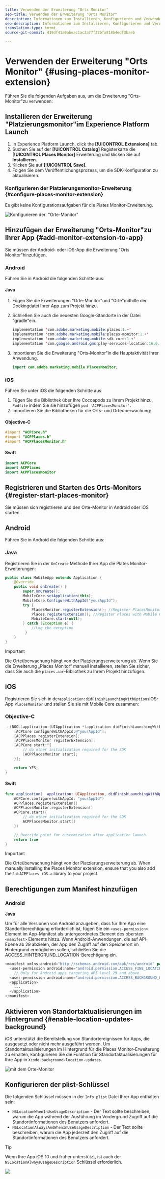 ```yaml
---
title: Verwenden der Erweiterung "Orts Monitor"
seo-title: Verwenden der Erweiterung "Orts Monitor"
description: Informationen zum Installieren, Konfigurieren und Verwenden der Erweiterung "Orts Monitor".
seo-description: Informationen zum Installieren, Konfigurieren und Verwenden der Erweiterung "Orts Monitor".
translation-type: tm+mt
source-git-commit: 419df41a0abeac1ac2a77f32bfa818b4edf3baeb

---
```



# Verwenden der Erweiterung "Orts Monitor" {#using-places-monitor-extension}

Führen Sie die folgenden Aufgaben aus, um die Erweiterung "Orts-Monitor"zu verwenden:

## Installieren der Erweiterung "Platzierungsmonitor"im Experience Platform Launch

1. In Experience Platform Launch, click the **[!UICONTROL Extensions]** tab.
1. Suchen Sie auf der **[!UICONTROL Catalog]** Registerkarte die **[!UICONTROL Places Monitor]** Erweiterung und klicken Sie auf **Installieren**.
1. Klicken Sie auf **[!UICONTROL Save]**.
1. Folgen Sie dem Veröffentlichungsprozess, um die SDK-Konfiguration zu aktualisieren.

### Konfigurieren der Platzierungsmonitor-Erweiterung {#configure-places-monitor-extension}

Es gibt keine Konfigurationsaufgaben für die Plates Monitor-Erweiterung.

![Konfigurieren der ‌ "Orte-Monitor](/help/assets/configure_places_monitor.png)"

## Hinzufügen der Erweiterung "Orts-Monitor"zu Ihrer App {#add-monitor-extension-to-app}

Sie müssen der Android- oder iOS-App die Erweiterung "Orts Monitor"hinzufügen.

### Android

Führen Sie in Android die folgenden Schritte aus:

#### Java

1. Fügen Sie die Erweiterungen "Orte-Monitor"und "Orte"mithilfe der Dockingdatei Ihrer App zum Projekt hinzu.

1. Schließen Sie auch die neuesten Google-Standorte in der Datei "gradle"ein.

   ```java
   implementation 'com.adobe.marketing.mobile:places:1.+'
   implementation 'com.adobe.marketing.mobile:places-monitor:1.+'
   implementation 'com.adobe.marketing.mobile:sdk-core:1.+'
   implementation 'com.google.android.gms:play-services-location:16.0.0'
   ```

1. Importieren Sie die Erweiterung "Orts-Monitor"in die Hauptaktivität Ihrer Anwendung.

   ```java
   import com.adobe.marketing.mobile.PlacesMonitor;
   ```

### iOS

Führen Sie unter iOS die folgenden Schritte aus:

1. Fügen Sie die Bibliothek über Ihre Cocoapods zu Ihrem Projekt hinzu, `Podfile` indem Sie sie hinzufügen `pod 'ACPPlacesMonitor'`.
1. Importieren Sie die Bibliotheken für die Orts- und Orteüberwachung:

#### Objective-C

```objectivec
#import "ACPCore.h"
#import "ACPPlaces.h"
#import "ACPPlacesMonitor.h"
```

#### Swift

```swift
import ACPCore
import ACPPlaces
import ACPPlacesMonitor
```


## Registrieren und Starten des Orts-Monitors {#register-start-places-monitor}

Sie müssen sich registrieren und den Orte-Monitor in Android oder iOS starten.

## Android

Führen Sie in Android die folgenden Schritte aus:

### Java

Registrieren Sie in der `OnCreate` Methode Ihrer App die Plates Monitor-Erweiterungen:

```java
public class MobileApp extends Application {
    @Override
    public void onCreate() {
        super.onCreate();
        MobileCore.setApplication(this);
        MobileCore.ConfigureWithAppId("yourAppId");
        try {
            PlacesMonitor.registerExtension(); //Register PlacesMonitor with Mobile Core
            Places.registerExtension(); //Register Places with Mobile Core
            MobileCore.start(null);
        } catch (Exception e) {
            //Log the exception
         }
    }
}
```

>[!IMPORTANT]
>
> Die Orteüberwachung hängt von der Platzierungserweiterung ab. Wenn Sie die Erweiterung „Places Monitor“ manuell installieren, stellen Sie sicher, dass Sie auch die `places.aar`-Bibliothek zu Ihrem Projekt hinzufügen.

## iOS

Registrieren Sie sich in der`application:didFinishLaunchingWithOptions`iOS-App `PlacesMonitor` und stellen Sie sie mit Mobile Core zusammen:

### Objective-C

```objectivec
- (BOOL)application:(UIApplication *)application didFinishLaunchingWithOptions:(NSDictionary*)launchOptions {
    [ACPCore configureWithAppId:@"yourAppId"];
    [ACPPlaces registerExtension];
    [ACPPlacesMonitor registerExtension];
    [ACPCore start:^{            
        // do other initialization required for the SDK
        [ACPPlacesMonitor start];
    }];

    return YES;
}
```

#### Swift

```swift
func application(_ application: UIApplication, didFinishLaunchingWithOptions launchOptions: [UIApplication.LaunchOptionsKey: Any]?) -> Bool {
    ACPCore.configure(withAppId: "yourAppId")
    ACPPlaces.registerExtension()       
    ACPPlacesMonitor.registerExtension()
    ACPCore.start({
        // do other initialization required for the SDK
        ACPPlacesMonitor.start()
    })

    // Override point for customization after application launch.        
    return true
}
```

>[!IMPORTANT]
>
> Die Orteüberwachung hängt von der Platzierungserweiterung ab. When manually installing the Places Monitor extension, ensure that you also add the `libACPPlaces_iOS.a` library to your project.


## Berechtigungen zum Manifest hinzufügen

### Android

**Java**

Um für alle Versionen von Android anzugeben, dass für Ihre App eine Standortberechtigung erforderlich ist, fügen Sie ein `<uses-permission>` Element im App-Manifest als untergeordnetes Element des obersten `<manifest>` Elements hinzu. Wenn Android-Anwendungen, die auf API-Ebene ab 29 abzielen, der App den Zugriff auf den Speicherort im Hintergrund ermöglichen sollen, schließen Sie die ACCESS_HINTERGRUND_LOCATION-Berechtigung ein.

```java
<manifest xmlns:android="http://schemas.android.com/apk/res/android" package="com.adobe.placesapp">
  <uses-permission android:name="android.permission.ACCESS_FINE_LOCATION" />
    // Only for Android apps targeting API level 29 and above
  <uses-permission android:name="android.permission.ACCESS_BACKGROUND_LOCATION" />
  <application>        
    ...    
  </application>
</manifest>
```


## Aktivieren von Standortaktualisierungen im Hintergrund {#enable-location-updates-background}

iOS unterstützt die Bereitstellung von Standortereignissen für Apps, die ausgesetzt oder nicht mehr ausgeführt werden. Um Standortaktualisierungen im Hintergrund für die Places Monitor-Erweiterung zu erhalten, konfigurieren Sie die Funktion für Standortaktualisierungen für Ihre App in `Xcode.background-location-updates`.

![mit dem Orte-Monitor](/help/assets/using-the-places-monitor_1.png)

## Konfigurieren der plist-Schlüssel

Die folgenden Schlüssel müssen in der `Info.plist` Datei Ihrer App enthalten sein:

* `NSLocationWhenInUseUsageDescription` - Der Text sollte beschreiben, warum die App während der Ausführung im Vordergrund Zugriff auf die Standortinformationen des Benutzers anfordert.
* `NSLocationAlwaysAndWhenInUseUsageDescription` - Der Text sollte beschreiben, warum die App jederzeit den Zugriff auf die Standortinformationen des Benutzers anfordert.

>[!TIP]
>
>Wenn Ihre App iOS 10 und früher unterstützt, ist auch der `NSLocationAlwaysUsageDescription` Schlüssel erforderlich.

![](/help/assets/using-the-places-monitor_2.png)
